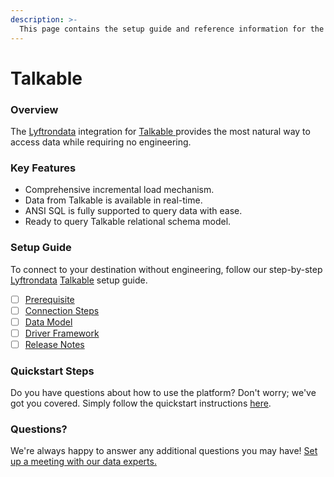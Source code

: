 ```yaml
---
description: >-
  This page contains the setup guide and reference information for the Talkable source connector.
---
```


# Talkable

### Overview

The [Lyftrondata](https://www.lyftrondata.com/) integration for [Talkable](https://www.lyftrondata.com/integration/talkable/)[ ](https://www.lyftrondata.com/integration/talkable/)provides the most natural way to access data while requiring no engineering.

### Key Features

* Comprehensive incremental load mechanism.
* Data from Talkable is available in real-time.&#x20;
* ANSI SQL is fully supported to query data with ease.
* Ready to query Talkable relational schema model.

### Setup Guide

To connect to your destination without engineering, follow our step-by-step [Lyftrondata](https://www.lyftrondata.com/)  [Talkable](https://www.lyftrondata.com/integration/talkable/) setup guide.

* [ ] [Prerequisite](../../marketing-analytics/talkable/prerequisite.md)
* [ ] [Connection Steps](../../marketing-analytics/talkable/connection-steps.md)
* [ ] [Data Model](../../marketing-analytics/talkable/data-model/)
* [ ] [Driver Framework](../../marketing-analytics/talkable/driver-framework/)
* [ ] [Release Notes](../../marketing-analytics/talkable/release-notes.md)

### Quickstart Steps

Do you have questions about how to use the platform? Don't worry; we've got you covered. Simply follow the quickstart instructions [here](../../../quickstart-steps.md).

### Questions? <a href="#questions" id="questions"></a>

We're always happy to answer any additional questions you may have! [Set up a meeting with our data experts.](https://www.lyftrondata.com/book-a-meeting/)

